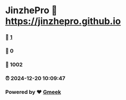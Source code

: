 # JinzhePro :link: https://jinzhepro.github.io 
### :page_facing_up: [1](https://jinzhepro.github.io/tag.html) 
### :speech_balloon: 0 
### :hibiscus: 1002 
### :alarm_clock: 2024-12-20 10:09:47 
### Powered by :heart: [Gmeek](https://github.com/Meekdai/Gmeek)
